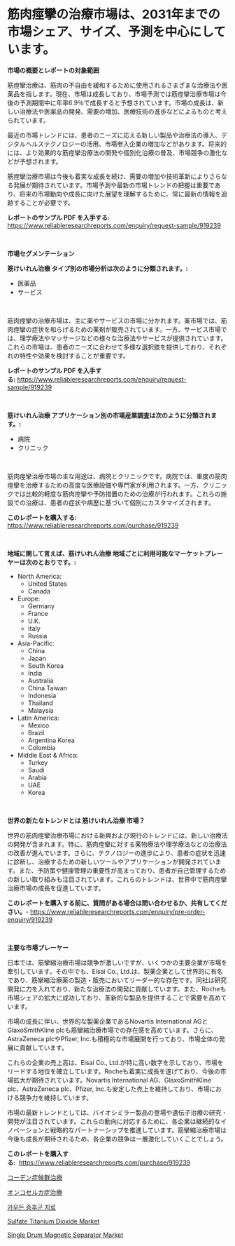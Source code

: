 <p><h1>筋肉痙攣の治療市場は、2031年までの市場シェア、サイズ、予測を中心にしています。</h1></p><p><strong>市場の概要とレポートの対象範囲</strong></p>
<p><p>筋痙攣治療は、筋肉の不自由を緩和するために使用されるさまざまな治療法や医薬品を指します。現在、市場は成長しており、市場予測では筋痙攣治療市場は今後の予測期間中に年率6.9％で成長すると予想されています。市場の成長は、新しい治療法や医薬品の開発、需要の増加、医療技術の進歩などによるものと考えられています。</p><p>最近の市場トレンドには、患者のニーズに応える新しい製品や治療法の導入、デジタルヘルステクノロジーの活用、市場参入企業の増加などがあります。将来的には、より効果的な筋痙攣治療法の開発や個別化治療の普及、市場競争の激化などが予想されます。</p><p>筋痙攣治療市場は今後も着実な成長を続け、需要の増加や技術革新によりさらなる発展が期待されています。市場予測や最新の市場トレンドの把握は重要であり、将来の市場動向や成長に向けた展望を理解するために、常に最新の情報を追跡することが必要です。</p></p>
<p><strong>レポートのサンプル PDF を入手する:</strong> <a href="https://www.reliableresearchreports.com/enquiry/request-sample/919239">https://www.reliableresearchreports.com/enquiry/request-sample/919239</a></p>
<p>&nbsp;</p>
<p><strong>市場セグメンテーション</strong></p>
<p><strong>筋けいれん治療 タイプ別の市場分析は次のように分類されます。:</strong></p>
<p><ul><li>医薬品</li><li>サービス</li></ul></p>
<p>&nbsp;</p>
<p><p>筋肉痙攣の治療市場は、主に薬やサービスの市場に分かれます。薬市場では、筋肉痙攣の症状を和らげるための薬剤が販売されています。一方、サービス市場では、理学療法やマッサージなどの様々な治療法やサービスが提供されています。これらの市場は、患者のニーズに合わせて多様な選択肢を提供しており、それぞれの特性や効果を検討することが重要です。</p></p>
<p><strong>レポートのサンプル PDF を入手する:</strong>&nbsp;<a href="https://www.reliableresearchreports.com/enquiry/request-sample/919239">https://www.reliableresearchreports.com/enquiry/request-sample/919239</a></p>
<p>&nbsp;</p>
<p><strong> 筋けいれん治療 アプリケーション別の市場産業調査は次のように分類されます。:</strong></p>
<p><ul><li>病院</li><li>クリニック</li></ul></p>
<p>&nbsp;</p>
<p><p>筋肉痙攣治療市場の主な用途は、病院とクリニックです。病院では、重度の筋肉痙攣を治療するための高度な医療設備や専門家が利用されます。一方、クリニックでは比較的軽度な筋肉痙攣や予防措置のための治療が行われます。これらの施設での治療は、患者の症状や病歴に基づいて個別にカスタマイズされます。</p></p>
<p><strong>このレポートを購入する:</strong>&nbsp; <a href="https://www.reliableresearchreports.com/purchase/919239">https://www.reliableresearchreports.com/purchase/919239</a></p>
<p>&nbsp;</p>
<p><strong>地域に関して言えば、筋けいれん治療 地域ごとに利用可能なマーケットプレーヤーは次のとおりです。:</strong></p>
<p><ul>
    <li>
        North America:
        <ul>
            <li>United States</li>
            <li>Canada</li>
        </ul>
    </li>
    <li>
        Europe:
        <ul>
            <li>Germany</li>
            <li>France</li>
            <li>U.K.</li>
            <li>Italy</li>
            <li>Russia</li>
        </ul>
    </li>
    <li>
        Asia-Pacific:
        <ul>
            <li>China</li>
            <li>Japan</li>
            <li>South Korea</li>
            <li>India</li>
            <li>Australia</li>
            <li>China Taiwan</li>
            <li>Indonesia</li>
            <li>Thailand</li>
            <li>Malaysia</li>
        </ul>
    </li>
    <li>
        Latin America:
        <ul>
            <li>Mexico</li>
            <li>Brazil</li>
            <li>Argentina Korea</li>
            <li>Colombia</li>
        </ul>
    </li>
    <li>
        Middle East & Africa:
        <ul>
            <li>Turkey</li>
            <li>Saudi</li>
            <li>Arabia</li>
            <li>UAE</li>
            <li>Korea</li>
        </ul>
    </li>
    </ul></p>
<p>&nbsp;</p>
<p><strong>世界の新たなトレンドとは 筋けいれん治療 市場？</strong></p>
<p><p>世界の筋肉痙攣治療市場における新興および現行のトレンドには、新しい治療法の開発が含まれます。特に、筋肉痙攣に対する薬物療法や理学療法などの治療法の改善が進んでいます。さらに、テクノロジーの進歩により、患者の症状を迅速に診断し、治療するための新しいツールやアプリケーションが開発されています。また、予防策や健康管理の重要性が高まっており、患者が自己管理するための新しい取り組みも注目されています。これらのトレンドは、世界中で筋肉痙攣治療市場の成長を促進しています。</p></p>
<p><strong>このレポートを購入する前に、質問がある場合は問い合わせるか、共有してください。</strong>- <a href="https://www.reliableresearchreports.com/enquiry/pre-order-enquiry/919239">https://www.reliableresearchreports.com/enquiry/pre-order-enquiry/919239</a></p>
<p>&nbsp;</p>
<p><strong>主要な市場プレーヤー</strong></p>
<p><p>日本では、筋攣縮治療市場は競争が激しいですが、いくつかの主要企業が市場を牽引しています。その中でも、Eisai Co., Ltd.は、製薬企業として世界的に有名であり、筋攣縮治療薬の製造・販売においてリーダー的な存在です。同社は研究開発に力を入れており、新たな治療法の開発に貢献しています。また、Rocheも市場シェアの拡大に成功しており、革新的な製品を提供することで需要を高めています。</p><p>市場の成長に伴い、世界的な製薬企業であるNovartis International AGとGlaxoSmithKline plcも筋攣縮治療市場での存在感を高めています。さらに、AstraZeneca plcやPfizer, Inc.も積極的な市場展開を行っており、市場全体の発展に貢献しています。</p><p>これらの企業の売上高は、Eisai Co., Ltd.が特に高い数字を示しており、市場をリードする地位を確立しています。Rocheも着実に成長を遂げており、今後の市場拡大が期待されています。Novartis International AG、GlaxoSmithKline plc、AstraZeneca plc、Pfizer, Inc.も安定した売上を維持しており、市場における競争力を維持しています。</p><p>市場の最新トレンドとしては、バイオシミラー製品の登場や遺伝子治療の研究・開発が注目されています。これらの動向に対応するために、各企業は継続的なイノベーションと戦略的なパートナーシップを推進しています。筋攣縮治療市場は今後も成長が期待されるため、各企業の競争は一層激化していくことでしょう。</p></p>
<p><strong>このレポートを購入する:</strong>&nbsp;&nbsp;<a href="https://www.reliableresearchreports.com/purchase/919239">https://www.reliableresearchreports.com/purchase/919239</a></p>
<p><p><a href="https://github.com/lababdou/Market-Research-Report-List-2/blob/main/8136444182812.md">コーデン症候群治療</a></p><p><a href="https://github.com/mohamedbakry57/Market-Research-Report-List-2/blob/main/8704548182811.md">オンコセルカ症治療</a></p><p><a href="https://github.com/laholand/Market-Research-Report-List-2/blob/main/4079169182807.md">카우든 증후군 치료</a></p><p><a href="https://github.com/dringals/Market-Research-Report-List-3/blob/main/sulfate-titanium-dioxide-market.md">Sulfate Titanium Dioxide Market</a></p><p><a href="https://issuu.com/reportprime-2/docs/single-drum-magnetic-separator-market-size-2030.pp">Single Drum Magnetic Separator Market</a></p></p>